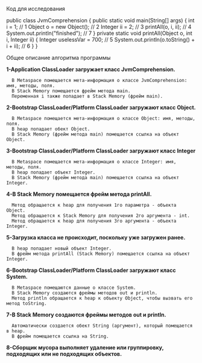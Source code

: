 Код для исследования

public class JvmComprehension {
    public static void main(String[] args) {
        int i = 1;                      // 1
        Object o = new Object();        // 2
        Integer ii = 2;                 // 3
        printAll(o, i, ii);             // 4
        System.out.println("finished"); // 7
    }
    private static void printAll(Object o, int i, Integer ii) {
        Integer uselessVar = 700;                   // 5
        System.out.println(o.toString() + i + ii);  // 6
    }
}

Общее описание алгоритма программы

   **1-Application ClassLoader загружает класс JvmComprehension.**
   
      В Metaspace помещается мета-информация о классе JvmComprehension: имя, методы, поля.
      В Stack Memory помещается фрейм метода main.
      Переменная i также попадает в Stack Memory (фрейм main).
      
   **2-Bootstrap ClassLoader/Platform ClassLoader загружают класс Object.**
   
      В Metaspace помещается мета-информация о классе Object: имя, методы, поля.
      В heap попадает обект Object.
      В Stack Memory (фрейм метода main) помещается ссылка на объект Object.
      
   **3-Bootstrap ClassLoader/Platform ClassLoader загружают класс Integer**
   
      В Metaspace помещается мета-информация о классе Integer: имя, методы, поля.
      В heap попадает объект Integer.
      В Stack Memory (фрейм метода main) помещается ссылка на объект Integer.
      
   **4-В Stack Memory помещается фрейм метода printAll.**
   
      Метод обращается к heap для получения 1го параметра - объекта Object.
      Метод обращается к Stack Memory для получения 2го аргумента - int.
      Метод обращается к heap для получения 3го аргумента - объекта Integer.
      
   **5-Загрузка класса не происходит, поскольку уже загружен ранее.**
   
      В heap попадает новый объект Integer.
      В фрейм метода printAll (Stack Memory) помещается ссылка на объект Integer.
      
   **6-Bootstrap ClassLoader/Platform ClassLoader загружают класс System.**
   
      В Metaspace помещаются данные о классе System.
      В Stack Memory создаются фреймы методов out и println.
      Метод println обращается к heap к объекту Object, чтобы вызвать его метод toString.
      
   **7-В Stack Memory создаются фреймы методов out и println.**
   
      Автоматически создается обект String (аргумент), который помещается в heap.
      В фрейм помещается ссылка на String.
      
   **8-Сборщик мусора выполняет удаление или группировку, подходящих или не подходящих объектов.**
